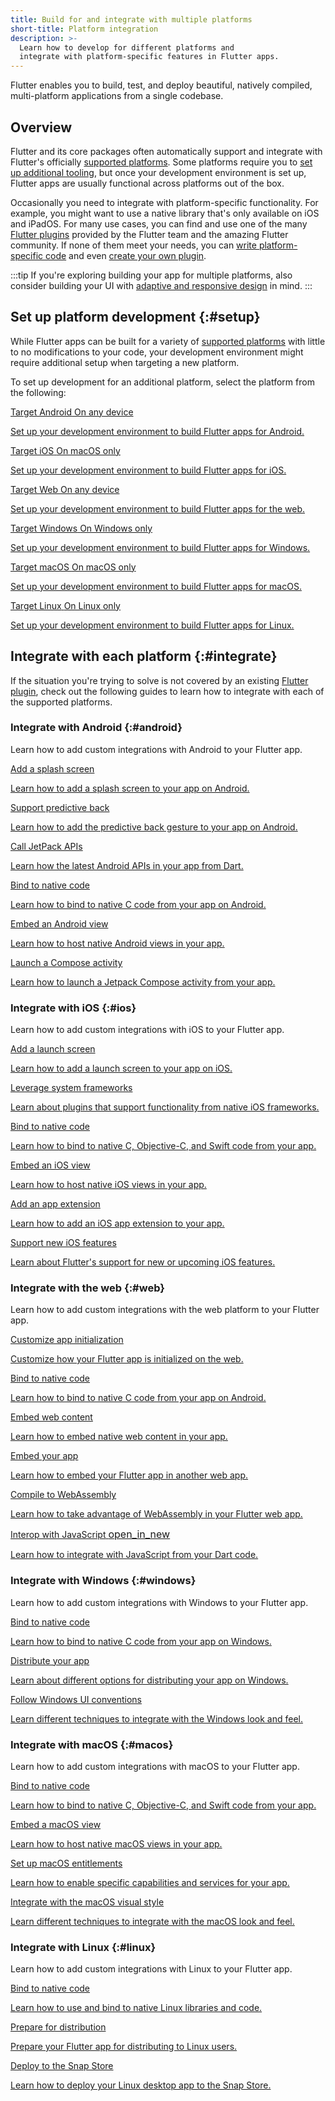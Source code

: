 ```yaml
---
title: Build for and integrate with multiple platforms
short-title: Platform integration
description: >-
  Learn how to develop for different platforms and
  integrate with platform-specific features in Flutter apps.
---
```


Flutter enables you to build, test, and deploy beautiful, natively compiled,
multi-platform applications from a single codebase.

## Overview

Flutter and its core packages often automatically support and integrate
with Flutter's officially [supported platforms][].
Some platforms require you to [set up additional tooling](#setup),
but once your development environment is set up,
Flutter apps are usually functional across platforms out of the box.

Occasionally you need to integrate with platform-specific functionality.
For example, you might want to use a native library that's
only available on iOS and iPadOS.
For many use cases, you can find and use one of the many [Flutter plugins][]
provided by the Flutter team and the amazing Flutter community.
If none of them meet your needs, you can
[write platform-specific code][] and even [create your own plugin][].

:::tip
If you're exploring building your app for multiple platforms,
also consider building your UI with [adaptive and responsive design][] in mind.
:::

[supported platforms]: /reference/supported-platforms
[Flutter plugins]: /packages-and-plugins/using-packages
[write platform-specific code]: /platform-integration/platform-channels
[create your own plugin]: /packages-and-plugins/developing-packages
[adaptive and responsive design]: /ui/adaptive-responsive/

## Set up platform development {:#setup}

While Flutter apps can be built for a variety of [supported platforms][]
with little to no modifications to your code,
your development environment might require additional setup
when targeting a new platform.

To set up development for an additional platform,
select the platform from the following:

<div class="card-grid">
  <a class="card outlined-card" href="/platform-integration/android/setup">
    <div class="card-header">
      <span class="card-title">Target Android</span>
      <span class="card-subtitle">On any device</span>
    </div>
    <div class="card-content">
      <p>Set up your development environment to build Flutter apps for Android.</p>
    </div>
  </a>
  <a class="card outlined-card" href="/platform-integration/ios/setup">
    <div class="card-header">
      <span class="card-title">Target iOS</span>
      <span class="card-subtitle">On macOS only</span>
    </div>
    <div class="card-content">
      <p>Set up your development environment to build Flutter apps for iOS.</p>
    </div>
  </a>
  <a class="card outlined-card" href="/platform-integration/web/setup">
    <div class="card-header">
      <span class="card-title">Target Web</span>
      <span class="card-subtitle">On any device</span>
    </div>
    <div class="card-content">
      <p>Set up your development environment to build Flutter apps for the web.</p>
    </div>
  </a>
  <a class="card outlined-card" href="/platform-integration/windows/setup">
    <div class="card-header">
      <span class="card-title">Target Windows</span>
      <span class="card-subtitle">On Windows only</span>
    </div>
    <div class="card-content">
      <p>Set up your development environment to build Flutter apps for Windows.</p>
    </div>
  </a>
  <a class="card outlined-card" href="/platform-integration/macos/setup">
    <div class="card-header">
      <span class="card-title">Target macOS</span>
      <span class="card-subtitle">On macOS only</span>
    </div>
    <div class="card-content">
      <p>Set up your development environment to build Flutter apps for macOS.</p>
    </div>
  </a>
  <a class="card outlined-card" href="/platform-integration/linux/setup">
    <div class="card-header">
      <span class="card-title">Target Linux</span>
      <span class="card-subtitle">On Linux only</span>
    </div>
    <div class="card-content">
      <p>Set up your development environment to build Flutter apps for Linux.</p>
    </div>
  </a>
</div>

## Integrate with each platform {:#integrate}

If the situation you're trying to solve is not
covered by an existing [Flutter plugin][],
check out the following guides to learn how to
integrate with each of the supported platforms.

[Flutter plugin]: /packages-and-plugins/using-packages#searching-for-packages

### Integrate with Android {:#android}

Learn how to add custom integrations with Android to your Flutter app.

<div class="card-grid">
  <a class="card outlined-card" href="/platform-integration/android/splash-screen">
    <div class="card-header">
      <span class="card-title">Add a splash screen</span>
    </div>
    <div class="card-content">
      <p>Learn how to add a splash screen to your app on Android.</p>
    </div>
  </a>
  <a class="card outlined-card" href="/platform-integration/android/predictive-back">
    <div class="card-header">
      <span class="card-title">Support predictive back</span>
    </div>
    <div class="card-content">
      <p>Learn how to add the predictive back gesture to your app on Android.</p>
    </div>
  </a>
  <a class="card outlined-card" href="/platform-integration/android/call-jetpack-apis">
    <div class="card-header">
      <span class="card-title">Call JetPack APIs</span>
    </div>
    <div class="card-content">
      <p>Learn how the latest Android APIs in your app from Dart.</p>
    </div>
  </a>
  <a class="card outlined-card" href="/platform-integration/android/c-interop">
    <div class="card-header">
      <span class="card-title">Bind to native code</span>
    </div>
    <div class="card-content">
      <p>Learn how to bind to native C code from your app on Android.</p>
    </div>
  </a>
  <a class="card outlined-card" href="/platform-integration/android/platform-views">
    <div class="card-header">
      <span class="card-title">Embed an Android view</span>
    </div>
    <div class="card-content">
      <p>Learn how to host native Android views in your app.</p>
    </div>
  </a>
  <a class="card outlined-card" href="/platform-integration/android/compose-activity">
    <div class="card-header">
      <span class="card-title">Launch a Compose activity</span>
    </div>
    <div class="card-content">
      <p>Learn how to launch a Jetpack Compose activity from your app.</p>
    </div>
  </a>
</div>

### Integrate with iOS {:#ios}

Learn how to add custom integrations with iOS to your Flutter app.

<div class="card-grid">
  <a class="card outlined-card" href="/platform-integration/ios/launch-screen">
    <div class="card-header">
      <span class="card-title">Add a launch screen</span>
    </div>
    <div class="card-content">
      <p>Learn how to add a launch screen to your app on iOS.</p>
    </div>
  </a>
  <a class="card outlined-card" href="/platform-integration/ios/apple-frameworks">
    <div class="card-header">
      <span class="card-title">Leverage system frameworks</span>
    </div>
    <div class="card-content">
      <p>Learn about plugins that support functionality from native iOS frameworks.</p>
    </div>
  </a>
  <a class="card outlined-card" href="/platform-integration/ios/c-interop">
    <div class="card-header">
      <span class="card-title">Bind to native code</span>
    </div>
    <div class="card-content">
      <p>Learn how to bind to native C, Objective-C, and Swift code from your app.</p>
    </div>
  </a>
  <a class="card outlined-card" href="/platform-integration/ios/platform-views">
    <div class="card-header">
      <span class="card-title">Embed an iOS view</span>
    </div>
    <div class="card-content">
      <p>Learn how to host native iOS views in your app.</p>
    </div>
  </a>
  <a class="card outlined-card" href="/platform-integration/ios/app-extensions">
    <div class="card-header">
      <span class="card-title">Add an app extension</span>
    </div>
    <div class="card-content">
      <p>Learn how to add an iOS app extension to your app.</p>
    </div>
  </a>
  <a class="card outlined-card" href="/platform-integration/ios/ios-latest">
    <div class="card-header">
      <span class="card-title">Support new iOS features</span>
    </div>
    <div class="card-content">
      <p>Learn about Flutter's support for new or upcoming iOS features.</p>
    </div>
  </a>
</div>

### Integrate with the web {:#web}

Learn how to add custom integrations with the
web platform to your Flutter app.

<div class="card-grid">
  <a class="card outlined-card" href="/platform-integration/web/initialization">
    <div class="card-header">
      <span class="card-title">Customize app initialization</span>
    </div>
    <div class="card-content">
      <p>Customize how your Flutter app is initialized on the web.</p>
    </div>
  </a>
  <a class="card outlined-card" href="/platform-integration/android/c-interop">
    <div class="card-header">
      <span class="card-title">Bind to native code</span>
    </div>
    <div class="card-content">
      <p>Learn how to bind to native C code from your app on Android.</p>
    </div>
  </a>
  <a class="card outlined-card" href="/platform-integration/web/web-content-in-flutter">
    <div class="card-header">
      <span class="card-title">Embed web content</span>
    </div>
    <div class="card-content">
      <p>Learn how to embed native web content in your app.</p>
    </div>
  </a>
  <a class="card outlined-card" href="/platform-integration/web/embedding-flutter-web">
    <div class="card-header">
      <span class="card-title">Embed your app</span>
    </div>
    <div class="card-content">
      <p>Learn how to embed your Flutter app in another web app.</p>
    </div>
  </a>
  <a class="card outlined-card" href="/platform-integration/web/wasm/">
    <div class="card-header">
      <span class="card-title">Compile to WebAssembly</span>
    </div>
    <div class="card-content">
      <p>Learn how to take advantage of WebAssembly in your Flutter web app.</p>
    </div>
  </a>
  <a class="card outlined-card" href="{{site.dart-site}}/interop/js-interop" target="_blank">
    <div class="card-header">
      <span class="card-title">
        <span>Interop with JavaScript</span>
        <span class="material-symbols" aria-hidden="true" style="font-size: 1rem;" translate="no">open_in_new</span>
      </span>
    </div>
    <div class="card-content">
      <p>Learn how to integrate with JavaScript from your Dart code.</p>
    </div>
  </a>
</div>

### Integrate with Windows {:#windows}

Learn how to add custom integrations with Windows to your Flutter app.

<div class="card-grid">
  <a class="card outlined-card" href="/platform-integration/windows/building/#integrating-with-windows">
    <div class="card-header">
      <span class="card-title">Bind to native code</span>
    </div>
    <div class="card-content">
      <p>Learn how to bind to native C code from your app on Windows.</p>
    </div>
  </a>
  <a class="card outlined-card" href="/platform-integration/windows/building/#distributing-windows-apps">
    <div class="card-header">
      <span class="card-title">Distribute your app</span>
    </div>
    <div class="card-content">
      <p>Learn about different options for distributing your app on Windows.</p>
    </div>
  </a>
  <a class="card outlined-card" href="platform-integration/windows/building#supporting-windows-ui-guidelines">
    <div class="card-header">
      <span class="card-title">Follow Windows UI conventions</span>
    </div>
    <div class="card-content">
      <p>Learn different techniques to integrate with the Windows look and feel.</p>
    </div>
  </a>
</div>

### Integrate with macOS {:#macos}

Learn how to add custom integrations with macOS to your Flutter app.

<div class="card-grid">
  <a class="card outlined-card" href="/platform-integration/macos/c-interop">
    <div class="card-header">
      <span class="card-title">Bind to native code</span>
    </div>
    <div class="card-content">
      <p>Learn how to bind to native C, Objective-C, and Swift code from your app.</p>
    </div>
  </a>
  <a class="card outlined-card" href="/platform-integration/macos/platform-views">
    <div class="card-header">
      <span class="card-title">Embed a macOS view</span>
    </div>
    <div class="card-content">
      <p>Learn how to host native macOS views in your app.</p>
    </div>
  </a>
  <a class="card outlined-card" href="/platform-integration/macos/building#entitlements-and-the-app-sandbox">
    <div class="card-header">
      <span class="card-title">Set up macOS entitlements</span>
    </div>
    <div class="card-content">
      <p>Learn how to enable specific capabilities and services for your app.</p>
    </div>
  </a>
  <a class="card outlined-card" href="/platform-integration/macos/building#integrating-with-macos-look-and-feel">
    <div class="card-header">
      <span class="card-title">Integrate with the macOS visual style</span>
    </div>
    <div class="card-content">
      <p>Learn different techniques to integrate with the macOS look and feel.</p>
    </div>
  </a>
</div>

### Integrate with Linux {:#linux}

Learn how to add custom integrations with Linux to your Flutter app.

<div class="card-grid">
  <a class="card outlined-card" href="/platform-integration/linux/building#integrate-with-linux">
    <div class="card-header">
      <span class="card-title">Bind to native code</span>
    </div>
    <div class="card-content">
      <p>Learn how to use and bind to native Linux libraries and code.</p>
    </div>
  </a>
  <a class="card outlined-card" href="/platform-integration/linux/building#prepare-linux-apps-for-distribution">
    <div class="card-header">
      <span class="card-title">Prepare for distribution</span>
    </div>
    <div class="card-content">
      <p>Prepare your Flutter app for distributing to Linux users.</p>
    </div>
  </a>
  <a class="card outlined-card" href="/deployment/linux/">
    <div class="card-header">
      <span class="card-title">Deploy to the Snap Store</span>
    </div>
    <div class="card-content">
      <p>Learn how to deploy your Linux desktop app to the Snap Store.</p>
    </div>
  </a>
</div>
